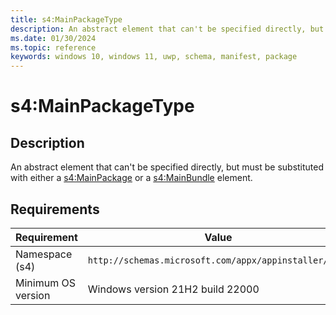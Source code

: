 ```yaml
---
title: s4:MainPackageType
description: An abstract element that can't be specified directly, but must be substituted with either a s4:MainPackage or a s4:MainBundle element.
ms.date: 01/30/2024
ms.topic: reference
keywords: windows 10, windows 11, uwp, schema, manifest, package 
---
```


# s4:MainPackageType

## Description

An abstract element that can't be specified directly, but must be substituted with either a [s4:MainPackage](element-s4-mainpackage.md) or a [s4:MainBundle](element-s4-mainbundle.md) element.



## Requirements

| Requirement | Value |
| ---------------| -------------------------------------------------------------|
| Namespace (s4) | `http://schemas.microsoft.com/appx/appinstaller/2021` |
| Minimum OS version | Windows version 21H2 build 22000 |